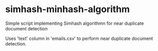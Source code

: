 # simhash-minhash-algorithm
Simple script implementing Simhash algorithmn for near duplicate document detection

Uses 'text' column in 'emails.csv' to perform near duplicate document detection.
